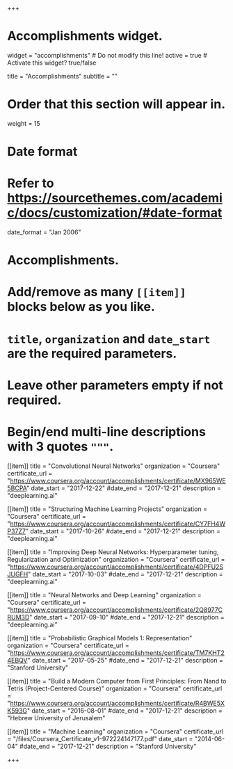 +++
# Accomplishments widget.
widget = "accomplishments"  # Do not modify this line!
active = true  # Activate this widget? true/false

title = "Accomplish&shy;ments"
subtitle = ""

# Order that this section will appear in.
weight = 15

# Date format
#   Refer to https://sourcethemes.com/academic/docs/customization/#date-format
date_format = "Jan 2006"

# Accomplishments.
#   Add/remove as many `[[item]]` blocks below as you like.
#   `title`, `organization` and `date_start` are the required parameters.
#   Leave other parameters empty if not required.
#   Begin/end multi-line descriptions with 3 quotes `"""`.

[[item]]
  title = "Convolutional Neural Networks"
  organization = "Coursera"
  certificate_url = "https://www.coursera.org/account/accomplishments/certificate/MX965WE5BCPA"
  date_start = "2017-12-22"
  #date_end = "2017-12-21"
  description = "deeplearning.ai"

[[item]]
  title = "Structuring Machine Learning Projects"
  organization = "Coursera"
  certificate_url = "https://www.coursera.org/account/accomplishments/certificate/CY7FH4WP37Z7"
  date_start = "2017-10-26"
  #date_end = "2017-12-21"
  description = "deeplearning.ai"

[[item]]
  title = "Improving Deep Neural Networks: Hyperparameter tuning, Regularization and Optimization"
  organization = "Coursera"
  certificate_url = "https://www.coursera.org/account/accomplishments/certificate/4DPFU2SJUGFH"
  date_start = "2017-10-03"
  #date_end = "2017-12-21"
  description = "deeplearning.ai"

[[item]]
  title = "Neural Networks and Deep Learning"
  organization = "Coursera"
  certificate_url = "https://www.coursera.org/account/accomplishments/certificate/2Q8977CRUM3D"
  date_start = "2017-09-10"
  #date_end = "2017-12-21"
  description = "deeplearning.ai"

[[item]]
  title = "Probabilistic Graphical Models 1: Representation"
  organization = "Coursera"
  certificate_url = "https://www.coursera.org/account/accomplishments/certificate/TM7KHT24EBQV"
  date_start = "2017-05-25"
  #date_end = "2017-12-21"
  description = "Stanford University"

[[item]]
  title = "Build a Modern Computer from First Principles: From Nand to Tetris (Project-Centered Course)"
  organization = "Coursera"
  certificate_url = "https://www.coursera.org/account/accomplishments/certificate/R4BWE5XK593G"
  date_start = "2016-08-01"
  #date_end = "2017-12-21"
  description = "Hebrew University of Jerusalem"

[[item]]
  title = "Machine Learning"
  organization = "Coursera"
  certificate_url = "/files/Coursera_Certificate_v1-972224147177.pdf"
  date_start = "2014-06-04"
  #date_end = "2017-12-21"
  description = "Stanford University"

+++
